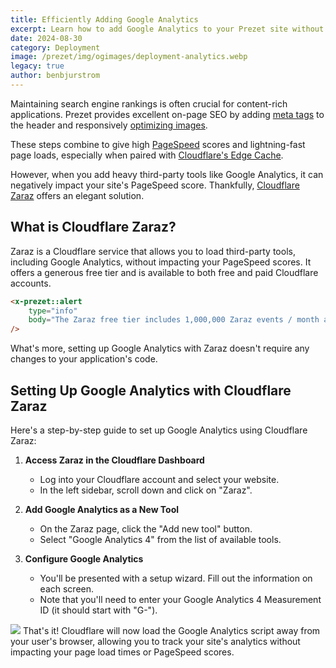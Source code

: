 ```yaml
---
title: Efficiently Adding Google Analytics
excerpt: Learn how to add Google Analytics to your Prezet site without impacting page speed using Cloudflare Zaraz.
date: 2024-08-30
category: Deployment
image: /prezet/img/ogimages/deployment-analytics.webp
legacy: true
author: benbjurstrom
---
```


Maintaining search engine rankings is often crucial for content-rich applications. Prezet provides excellent on-page SEO by adding [meta tags](/features/seo) to the header and responsively [optimizing images](/features/images).

These steps combine to give high [PageSpeed](https://pagespeed.web.dev/) scores and lightning-fast page loads, especially when paired with [Cloudflare's Edge Cache](/deployment/cloudflare).

However, when you add heavy third-party tools like Google Analytics, it can negatively impact your site's PageSpeed score. Thankfully, [Cloudflare Zaraz](https://www.cloudflare.com/application-services/products/zaraz/) offers an elegant solution.

## What is Cloudflare Zaraz?

Zaraz is a Cloudflare service that allows you to load third-party tools, including Google Analytics, without impacting your PageSpeed scores. It offers a generous free tier and is available to both free and paid Cloudflare accounts.


```html +parse
<x-prezet::alert
    type="info"
    body="The Zaraz free tier includes 1,000,000 Zaraz events / month and is priced at $5.00 for each 1,000,000 events above the included amount."
/>
```

What's more, setting up Google Analytics with Zaraz doesn't require any changes to your application's code.

## Setting Up Google Analytics with Cloudflare Zaraz

Here's a step-by-step guide to set up Google Analytics using Cloudflare Zaraz:

1. **Access Zaraz in the Cloudflare Dashboard**
    - Log into your Cloudflare account and select your website.
    - In the left sidebar, scroll down and click on "Zaraz".

2. **Add Google Analytics as a New Tool**
    - On the Zaraz page, click the "Add new tool" button.
    - Select "Google Analytics 4" from the list of available tools.

3. **Configure Google Analytics**
    - You'll be presented with a setup wizard. Fill out the information on each screen.
    - Note that you'll need to enter your Google Analytics 4 Measurement ID (it should start with "G-").
  
![](analytics-20240830104656710.webp)
That's it! Cloudflare will now load the Google Analytics script away from your user's browser, allowing you to track your site's analytics without impacting your page load times or PageSpeed scores.
